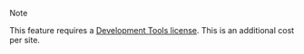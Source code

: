 <!-- markdownlint-disable-file MD041 -->
> [!NOTE]
> This feature requires a [Development Tools license][1]. This is an additional cost per site.

<!-- Referenced links -->
[1]: ../../docs/admin/license/expander-services/tool-box.md
